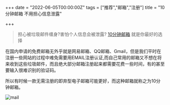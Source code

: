 +++
date = "2022-06-05T00:00:00Z"
tags = ["推荐","邮箱","注册"]
title = "10分钟邮箱 不用担心信息泄露"

+++

> 担心被垃圾邮件缠身?害怕个人信息会被泄露? [10分钟邮箱](http://mail.bccto.me/) 就是你最好的选择<!--more-->

在国内申请的免费邮箱无外乎就是网易邮箱、QQ邮箱、Gmail，但是我们平时在注册一些网站的过程中难免需要用EMAIL注册认证,而自己常用的邮箱又不想在将来收到这些垃圾邮件，而且绝大部分邮箱注册起来都需要花费一些时间，有的甚至要输入很难识别的验证码。


所以有时候一款无需注册的即弃型电子邮箱可能更好，而这种邮箱就称之为10分钟邮箱。

![mail](https://image.thum.io/get/width/600/http://mail.bccto.me/)
